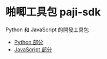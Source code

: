 # 啪唧工具包 paji-sdk

Python 和 JavaScript 的開發工具包

* [Python 部分](./python/README.md)
* [JavaScript 部分](./js/README.md)
